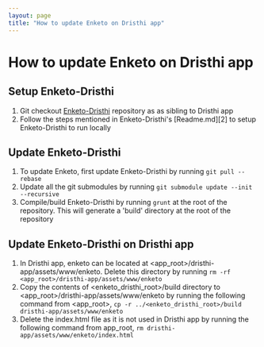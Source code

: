 ```yaml
---
layout: page
title: "How to update Enketo on Dristhi app"
---
```


# How to update Enketo on Dristhi app

## Setup Enketo-Dristhi
1. Git checkout [Enketo-Dristhi][1] repository as as sibling to Dristhi app
2. Follow the steps mentioned in Enketo-Dristhi's [Readme.md][2] to setup Enketo-Dristhi to run locally

## Update Enketo-Dristhi
1. To update Enketo, first update Enketo-Dristhi by running `git pull --rebase`
2. Update all the git submodules by running `git submodule update --init --recursive`
3. Compile/build Enketo-Dristhi by running `grunt` at the root of the repository. This will generate a 'build' directory at the root of the repository

## Update Enketo-Dristhi on Dristhi app
1. In Dristhi app, enketo can be located at <app_root>/dristhi-app/assets/www/enketo. Delete this directory by running `rm -rf <app_root>/dristhi-app/assets/www/enketo`
2. Copy the contents of <enketo_dristhi_root>/build directory to <app_root>/dristhi-app/assets/www/enketo by running the following command from <app_root>, `cp -r ../<enketo_dristhi_root>/build dristhi-app/assets/www/enketo`
3. Delete the index.html file as it is not used in Dristhi app by running the following command from app_root, `rm dristhi-app/assets/www/enketo/index.html`

[1]: https://github.com/MartijnR/enketo-dristhi